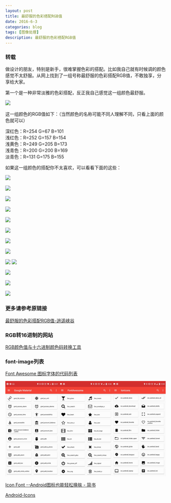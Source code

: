 ```yaml
---
layout: post
title: 最舒服的色彩搭配RGB值
date: 2016-6-3
categories: blog
tags: [图像处理]
description: 最舒服的色彩搭配RGB值
---
```


### 转载 

做设计的朋友，特别是新手，很难掌握色彩的搭配。比如我自己就有时候调的颜色感觉不太舒服。从网上找到了一组号称最舒服的色彩搭配RGB值，不敢独享，分享给大家。

第一个是一种非常淡雅的色彩搭配，反正我自己感觉这一组颜色最舒服。

![](http://f.icoa.cn/pic/color/color-a-512.png)

这一组颜色的RGB值如下：（当然颜色的名称可能不同人理解不同，只看上面的颜色就可以）

深红色：R=254 G=67 B=101        
浅红色：R=252 G=157 B=154          
浅黄色：R=249 G=205 B=173          
浅青色：R=200 G=200 B=169       
淡青色：R=131 G=175 B=155            

如果这一组颜色的搭配你不太喜欢，可以看看下面的这些：

![](http://f.icoa.cn/pic/color/color-design-01.jpg)

![](http://f.icoa.cn/pic/color/color-design-02.jpg)

![](http://f.icoa.cn/pic/color/color-design-03.jpg)

![](http://f.icoa.cn/pic/color/color-design-04.jpg)

![](http://f.icoa.cn/pic/color/color-design-05.jpg)

![](http://f.icoa.cn/pic/color/color-design-06.jpg)

![](http://f.icoa.cn/pic/color/color-design-07.jpg)

![](http://f.icoa.cn/pic/color/color-design-08.jpg)

![](http://f.icoa.cn/pic/color/color-design-09.jpg)
![](http://f.icoa.cn/pic/color/color-design-10.jpg)

![](http://f.icoa.cn/pic/color/color-design-11.jpg)

![](http://f.icoa.cn/pic/color/color-design-12.jpg)

![](http://f.icoa.cn/pic/color/color-design-13.jpg)


### 更多请参考原链接

[最舒服的色彩搭配RGB值-逍遥峡谷](http://www.icoa.cn/a/512.html)

### RGB转16进制的网站  

[RGB颜色值与十六进制颜色码转换工具](http://www.sioe.cn/yingyong/yanse-rgb-16/)


### font-image列表

[Font Awesome 图标字体的代码列表](http://www.bootcss.com/p/font-awesome/design.html)

![](https://raw.githubusercontent.com/mikepenz/Android-Iconics/develop/DEV/github/screenshots1.jpg)

[Icon Font --Android图标也能轻松换肤 - 简书](http://www.jianshu.com/p/dd01072998c5)

[Android-Icons](https://github.com/mikepenz/Android-Iconics)